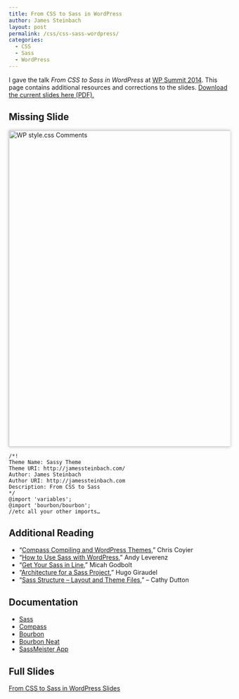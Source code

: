 ```yaml
---
title: From CSS to Sass in WordPress
author: James Steinbach
layout: post
permalink: /css/css-sass-wordpress/
categories:
  - CSS
  - Sass
  - WordPress
---
```

I gave the talk *From CSS to Sass in WordPress* at <a title="WP Summit 2014" href="http://environmentsforhumans.com/2014/wp-summit/" target="_blank">WP Summit 2014</a>. This page contains additional resources and corrections to the slides. [Download the current slides here (PDF).][1]

## Missing Slide

[<img class="aligncenter wp-image-1221 size-full" src="http://jamessteinbach.com/wp-content/uploads/2014/06/missing-slide.jpg" alt="WP style.css Comments" width="958" height="718" style="box-shadow: 0 0 .5em rgba(0,0,0,.25);"/>][2]

```
/*!
Theme Name: Sassy Theme
Theme URI: http://jamessteinbach.com/
Author: James Steinbach
Author URI: http://jamessteinbach.com
Description: From CSS to Sass
*/
@import 'variables';
@import 'bourbon/bourbon';
//etc all your other imports…
```

## Additional Reading

  * “<a title="Compass Compiling and WordPress Themes" href="http://css-tricks.com/compass-compiling-and-wordpress-themes/" target="_blank">Compass Compiling and WordPress Themes</a>,” Chris Coyier
  * “<a title="How to Use Sass with WordPress" href="http://www.elegantthemes.com/blog/tips-tricks/how-to-use-sass-with-wordpress-a-step-by-step-guide" target="_blank">How to Use Sass with WordPress</a>,” Andy Leverenz
  * “<a title="Get Your Sass in Line" href="http://www.godbolt.me/blog/get-your-sass-in-line.html" target="_blank">Get Your Sass in Line</a>,” Micah Godbolt
  * “<a title="Architecture for a Sass Project" href="http://www.sitepoint.com/architecture-sass-project/" target="_blank">Architecture for a Sass Project</a>,” Hugo Giraudel
  * “<a title="Sass Structure - Layout and Theme Files" href="http://www.cathydutton.co.uk/news/sass-structure-layout-and-theme-files" target="_blank">Sass Structure &#8211; Layout and Theme Files</a>,” &#8211; Cathy Dutton

## Documentation

  * <a title="Sass Documentation" href="http://sass-lang.com/" target="_blank">Sass</a>
  * <a title="Compass Documentation" href="http://compass-style.org/" target="_blank">Compass</a>
  * <a title="Bourbon Documentation" href="http://bourbon.io/docs/" target="_blank">Bourbon</a>
  * <a title="Bourbon Neat Documentation" href="http://neat.bourbon.io/docs/" target="_blank">Bourbon Neat</a>
  * <a title="SassMeister App" href="http://sassmeister.com/" target="_blank">SassMeister App</a>

## Full Slides

[From CSS to Sass in WordPress Slides][1]

 [1]: http://jamessteinbach.com/wp-content/uploads/2014/06/CSS-Sass-WP.pdf "From CSS to Sass in WordPress Slides"
 [2]: http://jamessteinbach.com/wp-content/uploads/2014/06/missing-slide.jpg